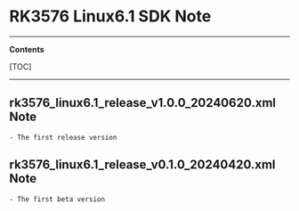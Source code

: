 # RK3576 Linux6.1 SDK Note

---

**Contents**

[TOC]

---
## rk3576_linux6.1_release_v1.0.0_20240620.xml Note

```
- The first release version
```

## rk3576_linux6.1_release_v0.1.0_20240420.xml Note

```
- The first beta version
```
